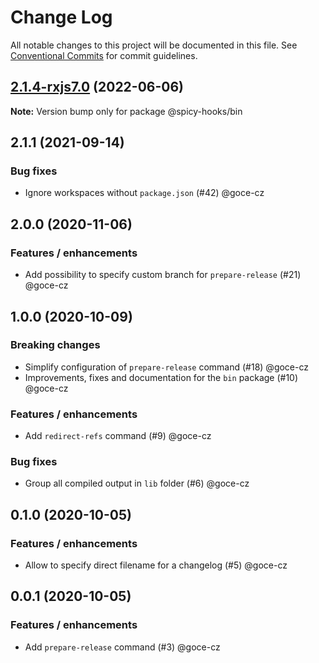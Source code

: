 # Change Log

All notable changes to this project will be documented in this file.
See [Conventional Commits](https://conventionalcommits.org) for commit guidelines.

## [2.1.4-rxjs7.0](https://github.com/salsita/spicy-hooks/compare/v2.1.2...v2.1.4-rxjs7.0) (2022-06-06)

**Note:** Version bump only for package @spicy-hooks/bin





## 2.1.1 (2021-09-14)

### Bug fixes

- Ignore workspaces without `package.json` (#42) @goce-cz

## 2.0.0 (2020-11-06)

### Features / enhancements

- Add possibility to specify custom branch for `prepare-release` (#21) @goce-cz

## 1.0.0 (2020-10-09)

### Breaking changes

- Simplify configuration of `prepare-release` command (#18) @goce-cz 
- Improvements, fixes and documentation for the `bin` package (#10) @goce-cz 

### Features / enhancements

- Add `redirect-refs` command (#9) @goce-cz 

### Bug fixes

- Group all compiled output in `lib` folder (#6) @goce-cz 


## 0.1.0 (2020-10-05)

### Features / enhancements

- Allow to specify direct filename for a changelog (#5) @goce-cz


## 0.0.1 (2020-10-05)

### Features / enhancements

- Add `prepare-release` command (#3) @goce-cz
